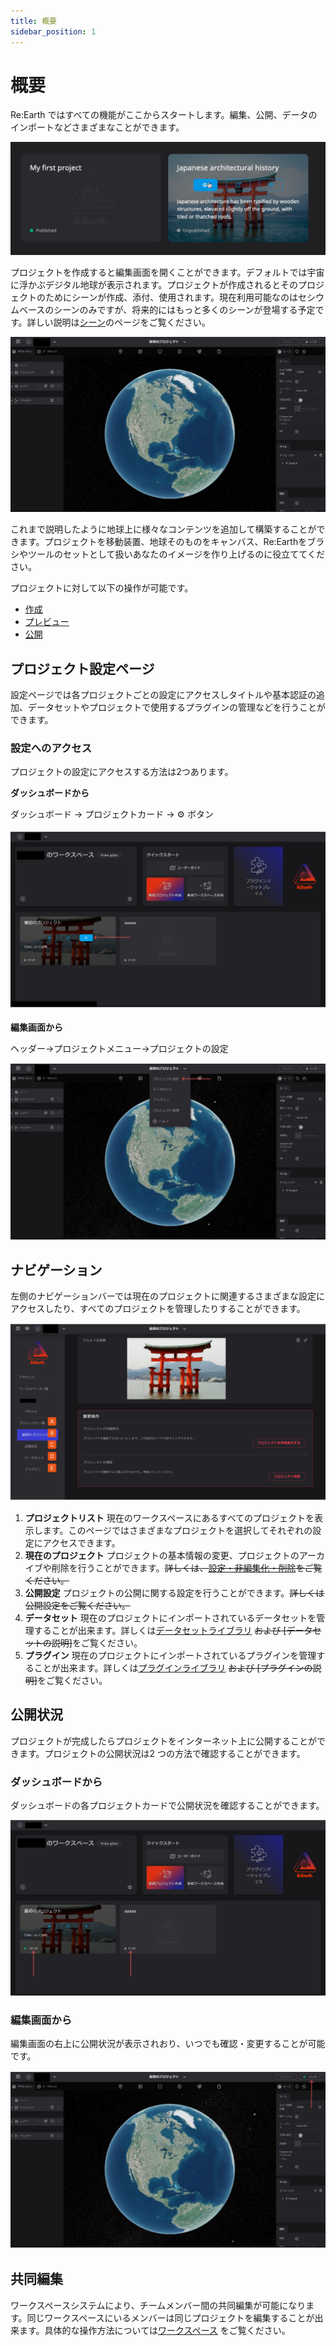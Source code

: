 ```yaml
---
title: 概要
sidebar_position: 1
---
```


# 概要

Re:Earth ではすべての機能がここからスタートします。編集、公開、データのインポートなどさまざまなことができます。

![Untitled](./img/Untitled.png)

プロジェクトを作成すると編集画面を開くことができます。デフォルトでは宇宙に浮かぶデジタル地球が表示されます。プロジェクトが作成されるとそのプロジェクトのためにシーンが作成、添付、使用されます。現在利用可能なのはセシウムベースのシーンのみですが、将来的にはもっと多くのシーンが登場する予定です。詳しい説明は[シーン](../scene/overview.md)のページをご覧ください。

![2023-05-21_13h58_10.png](./img/2023-05-21_13h58_10.png)

これまで説明したように地球上に様々なコンテンツを追加して構築することができます。プロジェクトを移動装置、地球そのものをキャンバス、Re:Earthをブラシやツールのセットとして扱いあなたのイメージを作り上げるのに役立ててください。

プロジェクトに対して以下の操作が可能です。

- [作成](./create-a-new-project.md)  
- [プレビュー](./public-settings.md)
- [公開](./settings-archiving-and-deleting.md)

## プロジェクト設定ページ

設定ページでは各プロジェクトごとの設定にアクセスしタイトルや基本認証の追加、データセットやプロジェクトで使用するプラグインの管理などを行うことができます。

### 設定へのアクセス

プロジェクトの設定にアクセスする方法は2つあります。

**ダッシュボードから**

ダッシュボード → プロジェクトカード → ⚙️ ボタン

![Group 40.png](./img/Group_40.png)

**編集画面から**

ヘッダー→プロジェクトメニュー→プロジェクトの設定

![Group 41.png](./img/Group_41.png)

## ナビゲーション

左側のナビゲーションバーでは現在のプロジェクトに関連するさまざまな設定にアクセスしたり、すべてのプロジェクトを管理したりすることができます。

![Group 42.png](./img/Group_42.png)

1. **プロジェクトリスト** 現在のワークスペースにあるすべてのプロジェクトを表示します。このページではさまざまなプロジェクトを選択してそれぞれの設定にアクセスできます。
2. **現在のプロジェクト** プロジェクトの基本情報の変更、プロジェクトのアーカイブや削除を行うことができます。~~詳しくは、[設定・非編集化・削除](https://docs.reearth.io/ja/user-manual/project-and-workspace/project/settings-archiving-and-deleting)をご覧ください。~~
3. **公開設定** プロジェクトの公開に関する設定を行うことができます。~~詳しくは公開設定をご覧ください。~~
4. **データセット** 現在のプロジェクトにインポートされているデータセットを管理することが出来ます。詳しくは[データセットライブラリ](./dataset-library.md) ~~および [データセットの説明]~~をご覧ください。
5. **プラグイン** 現在のプロジェクトにインポートされているプラグインを管理することが出来ます。詳しくは[プラグインライブラリ](./plugin-library.md) ~~および [プラグインの説明]~~をご覧ください。

## 公開状況

プロジェクトが完成したらプロジェクトをインターネット上に公開することができます。プロジェクトの公開状況は2 つの方法で確認することができます。

### **ダッシュボードから**

ダッシュボードの各プロジェクトカードで公開状況を確認することができます。

![Group 43.png](./img/Group_43.png)

### 編集画面から

編集画面の右上に公開状況が表示されおり、いつでも確認・変更することが可能です。

![Group 44.png](./img/Group_44.png)

## 共同編集

ワークスペースシステムにより、チームメンバー間の共同編集が可能になります。同じワークスペースにいるメンバーは同じプロジェクトを編集することが出来ます。具体的な操作方法については[ワークスペース](../workspace/overview.md) をご覧ください。